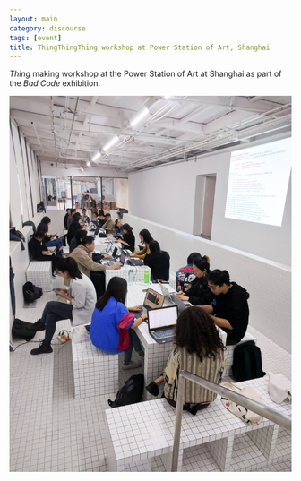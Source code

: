 ```yaml
---
layout: main
category: discourse
tags: [event]
title: ThingThingThing workshop at Power Station of Art, Shanghai
---
```


_Thing_ making workshop at the Power Station of Art at Shanghai as part of the _Bad Code_ exhibition.


![](/assets/image/di/di_32.jpg)
